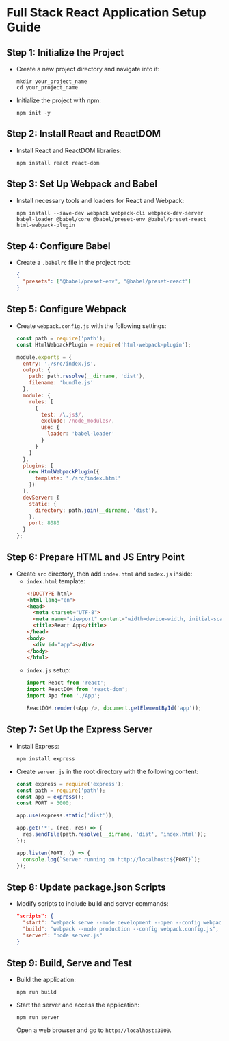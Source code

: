 
# Full Stack React Application Setup Guide

## Step 1: Initialize the Project
- Create a new project directory and navigate into it:
  ```
  mkdir your_project_name
  cd your_project_name
  ```
- Initialize the project with npm:
  ```
  npm init -y
  ```

## Step 2: Install React and ReactDOM
- Install React and ReactDOM libraries:
  ```
  npm install react react-dom
  ```

## Step 3: Set Up Webpack and Babel
- Install necessary tools and loaders for React and Webpack:
  ```
  npm install --save-dev webpack webpack-cli webpack-dev-server babel-loader @babel/core @babel/preset-env @babel/preset-react html-webpack-plugin
  ```

## Step 4: Configure Babel
- Create a `.babelrc` file in the project root:
  ```json
  {
    "presets": ["@babel/preset-env", "@babel/preset-react"]
  }
  ```

## Step 5: Configure Webpack
- Create `webpack.config.js` with the following settings:
  ```javascript
  const path = require('path');
  const HtmlWebpackPlugin = require('html-webpack-plugin');

  module.exports = {
    entry: './src/index.js',
    output: {
      path: path.resolve(__dirname, 'dist'),
      filename: 'bundle.js'
    },
    module: {
      rules: [
        {
          test: /\.js$/,
          exclude: /node_modules/,
          use: {
            loader: 'babel-loader'
          }
        }
      ]
    },
    plugins: [
      new HtmlWebpackPlugin({
        template: './src/index.html'
      })
    ],
    devServer: {
      static: {
        directory: path.join(__dirname, 'dist'),
      },
      port: 8080
    }
  };
  ```

## Step 6: Prepare HTML and JS Entry Point
- Create `src` directory, then add `index.html` and `index.js` inside:
  - `index.html` template:
    ```html
    <!DOCTYPE html>
    <html lang="en">
    <head>
      <meta charset="UTF-8">
      <meta name="viewport" content="width=device-width, initial-scale=1.0">
      <title>React App</title>
    </head>
    <body>
      <div id="app"></div>
    </body>
    </html>
    ```
  - `index.js` setup:
    ```javascript
    import React from 'react';
    import ReactDOM from 'react-dom';
    import App from './App';

    ReactDOM.render(<App />, document.getElementById('app'));
    ```

## Step 7: Set Up the Express Server
- Install Express:
  ```
  npm install express
  ```
- Create `server.js` in the root directory with the following content:
  ```javascript
  const express = require('express');
  const path = require('path');
  const app = express();
  const PORT = 3000;

  app.use(express.static('dist'));

  app.get('*', (req, res) => {
    res.sendFile(path.resolve(__dirname, 'dist', 'index.html'));
  });

  app.listen(PORT, () => {
    console.log(`Server running on http://localhost:${PORT}`);
  });
  ```

## Step 8: Update package.json Scripts
- Modify scripts to include build and server commands:
  ```json
  "scripts": {
    "start": "webpack serve --mode development --open --config webpack.config.js",
    "build": "webpack --mode production --config webpack.config.js",
    "server": "node server.js"
  }
  ```

## Step 9: Build, Serve and Test
- Build the application:
  ```
  npm run build
  ```
- Start the server and access the application:
  ```
  npm run server
  ```
  Open a web browser and go to `http://localhost:3000`.
